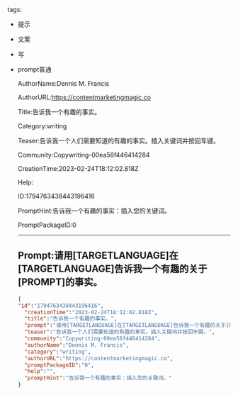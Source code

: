   tags: 
- 提示
- 文案
- 写
- prompt普通

  AuthorName:Dennis M. Francis

  AuthorURL:https://contentmarketingmagic.co

  Title:告诉我一个有趣的事实。

  Category:writing

  Teaser:告诉我一个人们需要知道的有趣的事实。插入关键词并按回车键。

  Community:Copywriting-00ea56f446414284

  CreationTime:2023-02-24T18:12:02.818Z

  Help:

  ID:1794763438443196416

  PromptHint:告诉我一个有趣的事实：插入您的关键词。

  PromptPackageID:0

  ---

  ## Prompt:请用[TARGETLANGUAGE]在[TARGETLANGUAGE]告诉我一个有趣的关于[PROMPT]的事实。

  ```json
  {
  "id":"1794763438443196416",
    "creationTime":"2023-02-24T18:12:02.818Z",
    "title":"告诉我一个有趣的事实。",
    "prompt":"请用[TARGETLANGUAGE]在[TARGETLANGUAGE]告诉我一个有趣的关于[PROMPT]的事实。",
    "teaser":"告诉我一个人们需要知道的有趣的事实。插入关键词并按回车键。",
    "community":"Copywriting-00ea56f446414284",
    "authorName":"Dennis M. Francis",
    "category":"writing",
    "authorURL":"https://contentmarketingmagic.co",
    "promptPackageID":"0",
    "help":"",
    "promptHint":"告诉我一个有趣的事实：插入您的关键词。"
  }
  ```
